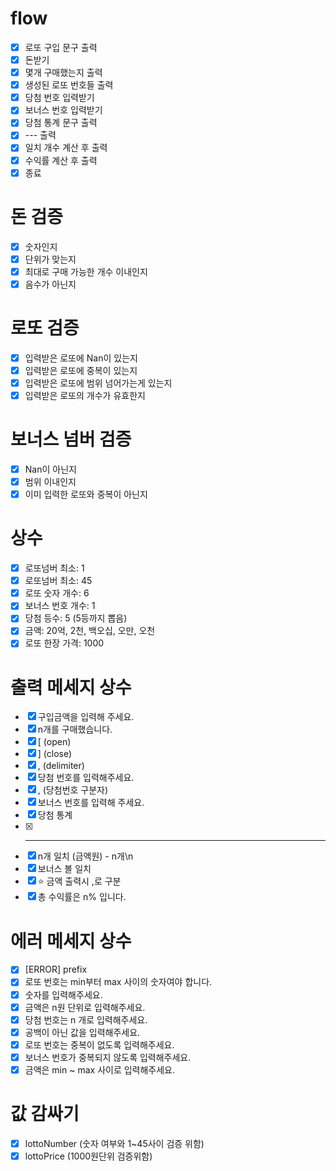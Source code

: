 # flow

- [x] 로또 구입 문구 출력
- [x] 돈받기
- [x] 몇개 구매했는지 출력
- [x] 생성된 로또 번호들 출력
- [x] 당첨 번호 입력받기
- [x] 보너스 번호 입력받기
- [x] 당첨 통계 문구 출력
- [x] --- 출력
- [x] 일치 개수 계산 후 출력
- [x] 수익률 계산 후 출력
- [x] 종료

# 돈 검증
- [x] 숫자인지
- [x] 단위가 맞는지
- [x] 최대로 구매 가능한 개수 이내인지
- [x] 음수가 아닌지

# 로또 검증 
- [x] 입력받은 로또에 Nan이 있는지
- [x] 입력받은 로또에 중복이 있는지
- [x] 입력받은 로또에 범위 넘어가는게 있는지
- [x] 입력받은 로또의 개수가 유효한지

# 보너스 넘버 검증
- [x] Nan이 아닌지
- [x] 범위 이내인지
- [x] 이미 입력한 로또와 중복이 아닌지

# 상수

- [x] 로또넘버 최소: 1
- [x] 로또넘버 최소: 45
- [x] 로또 숫자 개수: 6
- [x] 보너스 번호 개수: 1
- [x] 당첨 등수: 5 (5등까지 뽑음)
- [x] 금액: 20억, 2천, 백오십, 오만, 오천
- [x] 로또 한장 가격: 1000

# 출력 메세지 상수

- [x] 구입금액을 입력해 주세요.
- [x] n개를 구매했습니다.
- [x] [ (open)
- [x] ] (close)
- [x] , (delimiter)
- [x] 당첨 번호를 입력해주세요.
- [x] , (당첨번호 구분자)
- [x] 보너스 번호를 입력해 주세요.
- [x] 당첨 통계
- [x] ***
- [x] n개 일치 (금액원) - n개\n
- [x] 보너스 볼 일치
- [x] ⭐️ 금액 출력시 ,로 구분
- [x] 총 수익률은 n% 입니다.

# 에러 메세지 상수

- [x] [ERROR] prefix
- [x] 로또 번호는 min부터 max 사이의 숫자여야 합니다.
- [x] 숫자를 입력해주세요.
- [x] 금액은 n원 단위로 입력해주세요.
- [x] 당첨 번호는 n 개로 입력해주세요.
- [x] 공백이 아닌 값을 입력해주세요.
- [x] 로또 번호는 중복이 없도록 입력해주세요.
- [x] 보너스 번호가 중복되지 않도록 입력해주세요.
- [x] 금액은 min ~ max 사이로 입력해주세요.

# 값 감싸기

- [x] lottoNumber (숫자 여부와 1~45사이 검증 위함)
- [x] lottoPrice (1000원단위 검증위함)
